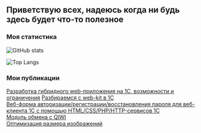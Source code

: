 ## Приветствую всех, надеюсь когда ни будь здесь будет что-то полезное

### Моя статистика

![GitHub stats](https://github-readme-stats.vercel.app/api?username=leandr92&show_icons=true&language=ru)

![Top Langs](https://github-readme-stats.vercel.app/api/top-langs/?username=leandr92)

### Мои публикации

[Разработка гибридного web-приложения на 1С, возможности и ограничения](https://infostart.ru/1c/articles/1510179/)
[Разбираемся с web-kit в 1С](https://infostart.ru/1c/articles/1164762/)<br>
[Веб-форма авторизации/регистрации/восстановления пароля для веб-клиента 1С с помощью HTML/CSS/PHP/HTTP-сервисов 1С](https://infostart.ru/public/938641/)<br>
[Модуль обмена с QIWI](https://infostart.ru/public/1233237/)<br>
[Оптимизация размера изображений](https://infostart.ru/public/1261249/)<br>
